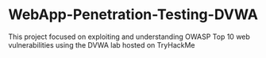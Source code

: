 # WebApp-Penetration-Testing-DVWA
This project focused on exploiting and understanding OWASP Top 10 web vulnerabilities using the DVWA lab hosted on TryHackMe
